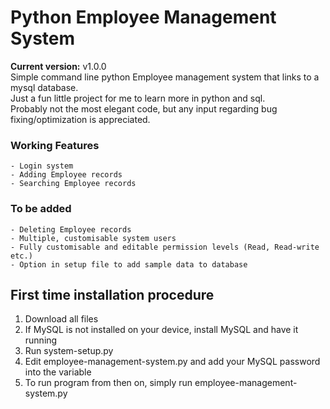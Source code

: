 # Python Employee Management System
**Current version:** v1.0.0 <br>
 Simple command line python Employee management system that links to a mysql database. <br>
 Just a fun little project for me to learn more in python and sql. <br>
 Probably not the most elegant code, but any input regarding
 bug fixing/optimization is appreciated.


 ### Working Features
    - Login system
    - Adding Employee records
    - Searching Employee records

 ### To be added
    - Deleting Employee records
    - Multiple, customisable system users
    - Fully customisable and editable permission levels (Read, Read-write etc.)
    - Option in setup file to add sample data to database


## First time installation procedure
   1. Download all files
   2. If MySQL is not installed on your device, install MySQL and have it running
   3. Run system-setup.py
   4. Edit employee-management-system.py and add your MySQL password into the variable
   5. To run program from then on, simply run employee-management-system.py

